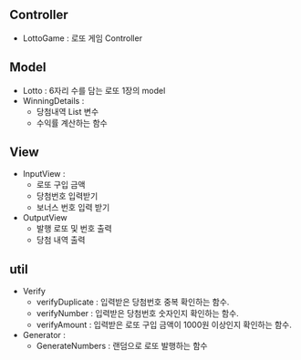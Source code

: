 ## Controller
- LottoGame : 로또 게임 Controller

## Model
- Lotto : 6자리 수를 담는 로또 1장의 model
- WinningDetails :
  - 당첨내역 List 변수
  - 수익률 계산하는 함수

## View
- InputView :
  - 로또 구입 금액
  - 당첨번호 입력받기
  - 보너스 번호 입력 받기
- OutputView 
  - 발행 로또 및 번호 출력
  - 당첨 내역 출력


## util
- Verify
  - verifyDuplicate : 입력받은 당첨번호 중복 확인하는 함수.
  - verifyNumber : 입력받은 당첨번호 숫자인지 확인하는 함수.
  - verifyAmount : 입력받은 로또 구입 금액이 1000원 이상인지 확인하는 함수.
- Generator : 
  - GenerateNumbers : 랜덤으로 로또 발행하는 함수

